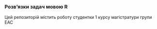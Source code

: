 ### Розвʼязки задач мовою R

Цей репозиторій містить роботу студентки 1 курсу магістратури групи ЕАС
